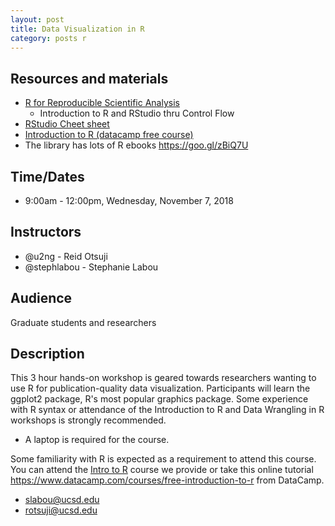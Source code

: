 ```yaml
---
layout: post
title: Data Visualization in R
category: posts r
---
```

## Resources and materials

* [R for Reproducible Scientific Analysis](http://swcarpentry.github.io/r-novice-gapminder/)
   * Introduction to R and RStudio thru Control Flow  
* [RStudio Cheet sheet](https://www.rstudio.com/wp-content/uploads/2016/03/rmarkdown-cheatsheet-2.0.pdf)
* [Introduction to R (datacamp free course)](https://campus.datacamp.com/courses/free-introduction-to-r)
* The library has lots of R ebooks <https://goo.gl/zBiQ7U>

## Time/Dates

* 9:00am - 12:00pm, Wednesday, November 7, 2018

## Instructors

* @u2ng - Reid Otsuji
* @stephlabou - Stephanie Labou  

## Audience

Graduate students and researchers

## Description

This 3 hour hands-on workshop is geared towards researchers wanting to use R for publication-quality data visualization. Participants will learn the ggplot2 package, R's most popular graphics package. Some experience with R syntax or attendance of the Introduction to R and Data Wrangling in R workshops is strongly recommended.

* A laptop is required for the course.  

Some familiarity with R is expected as a requirement to attend this course.  You can attend the [Intro to R](http://ucsd.libcal.com/event/2846343?hs=a) course we provide or take this online tutorial <https://www.datacamp.com/courses/free-introduction-to-r> from DataCamp. 

* <slabou@ucsd.edu>
* <rotsuji@ucsd.edu> 
